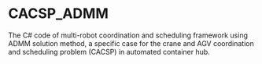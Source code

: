 # CACSP_ADMM
The C# code of multi-robot coordination and scheduling framework using ADMM solution method, a specific case for the crane and AGV coordination and scheduling problem (CACSP) in automated container hub.
